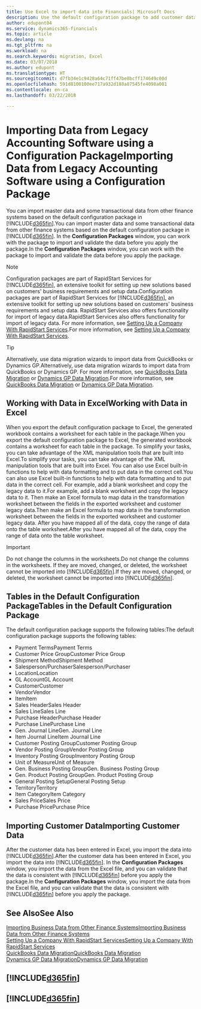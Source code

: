 ```yaml
---
title: Use Excel to import data into Financials| Microsoft Docs
description: Use the default configuration package to add customer data in Excel and import the data back into Finance and Operations, Business edition .
author: edupont04
ms.service: dynamics365-financials
ms.topic: article
ms.devlang: na
ms.tgt_pltfrm: na
ms.workload: na
ms.search.keywords: migration, Excel
ms.date: 03/07/2018
ms.author: edupont
ms.translationtype: HT
ms.sourcegitcommit: d7fb34e1c9428a64c71ff47be8bcff174649c00d
ms.openlocfilehash: 591d8100100ee717a932d188a87545fe4098a001
ms.contentlocale: en-ca
ms.lasthandoff: 03/22/2018

---
```

# <a name="importing-data-from-legacy-accounting-software-using-a-configuration-package"></a><span data-ttu-id="e23f1-103">Importing Data from Legacy Accounting Software using a Configuration Package</span><span class="sxs-lookup"><span data-stu-id="e23f1-103">Importing Data from Legacy Accounting Software using a Configuration Package</span></span>
<span data-ttu-id="e23f1-104">You can import master data and some transactional data from other finance systems based on the default configuration package in [!INCLUDE[d365fin](includes/d365fin_md.md)].</span><span class="sxs-lookup"><span data-stu-id="e23f1-104">You can import master data and some transactional data from other finance systems based on the default configuration package in [!INCLUDE[d365fin](includes/d365fin_md.md)].</span></span> <span data-ttu-id="e23f1-105">In the **Configuration Packages** window, you can work with the package to import and validate the data before you apply the package.</span><span class="sxs-lookup"><span data-stu-id="e23f1-105">In the **Configuration Packages** window, you can work with the package to import and validate the data before you apply the package.</span></span>  

> [!NOTE]  
> <span data-ttu-id="e23f1-106">Configuration packages are part of RapidStart Services for [!INCLUDE[d365fin](includes/d365fin_md.md)], an extensive toolkit for setting up new solutions based on customers' business requirements and setup data.</span><span class="sxs-lookup"><span data-stu-id="e23f1-106">Configuration packages are part of RapidStart Services for [!INCLUDE[d365fin](includes/d365fin_md.md)], an extensive toolkit for setting up new solutions based on customers' business requirements and setup data.</span></span> <span data-ttu-id="e23f1-107">RapidStart Services also offers functionality for import of legacy data.</span><span class="sxs-lookup"><span data-stu-id="e23f1-107">RapidStart Services also offers functionality for import of legacy data.</span></span> <span data-ttu-id="e23f1-108">For more information, see [Setting Up a Company With RapidStart Services](admin-set-up-a-company-with-rapidstart.md).</span><span class="sxs-lookup"><span data-stu-id="e23f1-108">For more information, see [Setting Up a Company With RapidStart Services](admin-set-up-a-company-with-rapidstart.md).</span></span>

> [!TIP]  
>   <span data-ttu-id="e23f1-109">Alternatively, use data migration wizards to import data from QuickBooks or Dynamics GP.</span><span class="sxs-lookup"><span data-stu-id="e23f1-109">Alternatively, use data migration wizards to import data from QuickBooks or Dynamics GP.</span></span> <span data-ttu-id="e23f1-110">For more information, see [QuickBooks Data Migration](ui-extensions-quickbooks-data-migration.md) or [Dynamics GP Data Migration](ui-extensions-dynamicsgp-data-migration.md).</span><span class="sxs-lookup"><span data-stu-id="e23f1-110">For more information, see [QuickBooks Data Migration](ui-extensions-quickbooks-data-migration.md) or [Dynamics GP Data Migration](ui-extensions-dynamicsgp-data-migration.md).</span></span>  

## <a name="working-with-data-in-excel"></a><span data-ttu-id="e23f1-111">Working with Data in Excel</span><span class="sxs-lookup"><span data-stu-id="e23f1-111">Working with Data in Excel</span></span>
<span data-ttu-id="e23f1-112">When you export the default configuration package to Excel, the generated workbook contains a worksheet for each table in the package.</span><span class="sxs-lookup"><span data-stu-id="e23f1-112">When you export the default configuration package to Excel, the generated workbook contains a worksheet for each table in the package.</span></span> <span data-ttu-id="e23f1-113">To simplify your tasks, you can take advantage of the XML manipulation tools that are built into Excel.</span><span class="sxs-lookup"><span data-stu-id="e23f1-113">To simplify your tasks, you can take advantage of the XML manipulation tools that are built into Excel.</span></span> <span data-ttu-id="e23f1-114">You can also use Excel built-in functions to help with data formatting and to put data in the correct cell.</span><span class="sxs-lookup"><span data-stu-id="e23f1-114">You can also use Excel built-in functions to help with data formatting and to put data in the correct cell.</span></span> <span data-ttu-id="e23f1-115">For example, add a blank worksheet and copy the legacy data to it.</span><span class="sxs-lookup"><span data-stu-id="e23f1-115">For example, add a blank worksheet and copy the legacy data to it.</span></span> <span data-ttu-id="e23f1-116">Then make an Excel formula to map data in the transformation worksheet between the fields in the exported worksheet and customer legacy data.</span><span class="sxs-lookup"><span data-stu-id="e23f1-116">Then make an Excel formula to map data in the transformation worksheet between the fields in the exported worksheet and customer legacy data.</span></span> <span data-ttu-id="e23f1-117">After you have mapped all of the data, copy the range of data onto the table worksheet.</span><span class="sxs-lookup"><span data-stu-id="e23f1-117">After you have mapped all of the data, copy the range of data onto the table worksheet.</span></span>  

> [!IMPORTANT]  
>  <span data-ttu-id="e23f1-118">Do not change the columns in the worksheets.</span><span class="sxs-lookup"><span data-stu-id="e23f1-118">Do not change the columns in the worksheets.</span></span> <span data-ttu-id="e23f1-119">If they are moved, changed, or deleted, the worksheet cannot be imported into [!INCLUDE[d365fin](includes/d365fin_md.md)].</span><span class="sxs-lookup"><span data-stu-id="e23f1-119">If they are moved, changed, or deleted, the worksheet cannot be imported into [!INCLUDE[d365fin](includes/d365fin_md.md)].</span></span>

## <a name="tables-in-the-default-configuration-package"></a><span data-ttu-id="e23f1-120">Tables in the Default Configuration Package</span><span class="sxs-lookup"><span data-stu-id="e23f1-120">Tables in the Default Configuration Package</span></span>
<span data-ttu-id="e23f1-121">The default configuration package supports the following tables:</span><span class="sxs-lookup"><span data-stu-id="e23f1-121">The default configuration package supports the following tables:</span></span>

-   <span data-ttu-id="e23f1-122">Payment Terms</span><span class="sxs-lookup"><span data-stu-id="e23f1-122">Payment Terms</span></span>
-   <span data-ttu-id="e23f1-123">Customer Price Group</span><span class="sxs-lookup"><span data-stu-id="e23f1-123">Customer Price Group</span></span>
-   <span data-ttu-id="e23f1-124">Shipment Method</span><span class="sxs-lookup"><span data-stu-id="e23f1-124">Shipment Method</span></span>
-   <span data-ttu-id="e23f1-125">Salesperson/Purchaser</span><span class="sxs-lookup"><span data-stu-id="e23f1-125">Salesperson/Purchaser</span></span>
-   <span data-ttu-id="e23f1-126">Location</span><span class="sxs-lookup"><span data-stu-id="e23f1-126">Location</span></span>
-   <span data-ttu-id="e23f1-127">GL Account</span><span class="sxs-lookup"><span data-stu-id="e23f1-127">GL Account</span></span>
-   <span data-ttu-id="e23f1-128">Customer</span><span class="sxs-lookup"><span data-stu-id="e23f1-128">Customer</span></span>
-   <span data-ttu-id="e23f1-129">Vendor</span><span class="sxs-lookup"><span data-stu-id="e23f1-129">Vendor</span></span>
-   <span data-ttu-id="e23f1-130">Item</span><span class="sxs-lookup"><span data-stu-id="e23f1-130">Item</span></span>
-   <span data-ttu-id="e23f1-131">Sales Header</span><span class="sxs-lookup"><span data-stu-id="e23f1-131">Sales Header</span></span>
-   <span data-ttu-id="e23f1-132">Sales Line</span><span class="sxs-lookup"><span data-stu-id="e23f1-132">Sales Line</span></span>
-   <span data-ttu-id="e23f1-133">Purchase Header</span><span class="sxs-lookup"><span data-stu-id="e23f1-133">Purchase Header</span></span>
-   <span data-ttu-id="e23f1-134">Purchase Line</span><span class="sxs-lookup"><span data-stu-id="e23f1-134">Purchase Line</span></span>
-   <span data-ttu-id="e23f1-135">Gen. Journal Line</span><span class="sxs-lookup"><span data-stu-id="e23f1-135">Gen. Journal Line</span></span>
-   <span data-ttu-id="e23f1-136">Item Journal Line</span><span class="sxs-lookup"><span data-stu-id="e23f1-136">Item Journal Line</span></span>
-   <span data-ttu-id="e23f1-137">Customer Posting Group</span><span class="sxs-lookup"><span data-stu-id="e23f1-137">Customer Posting Group</span></span>
-   <span data-ttu-id="e23f1-138">Vendor Posting Group</span><span class="sxs-lookup"><span data-stu-id="e23f1-138">Vendor Posting Group</span></span>
-   <span data-ttu-id="e23f1-139">Inventory Posting Group</span><span class="sxs-lookup"><span data-stu-id="e23f1-139">Inventory Posting Group</span></span>
-   <span data-ttu-id="e23f1-140">Unit of Measure</span><span class="sxs-lookup"><span data-stu-id="e23f1-140">Unit of Measure</span></span>
-   <span data-ttu-id="e23f1-141">Gen. Business Posting Group</span><span class="sxs-lookup"><span data-stu-id="e23f1-141">Gen. Business Posting Group</span></span>
-   <span data-ttu-id="e23f1-142">Gen. Product Posting Group</span><span class="sxs-lookup"><span data-stu-id="e23f1-142">Gen. Product Posting Group</span></span>
-   <span data-ttu-id="e23f1-143">General Posting Setup</span><span class="sxs-lookup"><span data-stu-id="e23f1-143">General Posting Setup</span></span>
-   <span data-ttu-id="e23f1-144">Territory</span><span class="sxs-lookup"><span data-stu-id="e23f1-144">Territory</span></span>
-   <span data-ttu-id="e23f1-145">Item Category</span><span class="sxs-lookup"><span data-stu-id="e23f1-145">Item Category</span></span>
-   <span data-ttu-id="e23f1-146">Sales Price</span><span class="sxs-lookup"><span data-stu-id="e23f1-146">Sales Price</span></span>
-   <span data-ttu-id="e23f1-147">Purchase Price</span><span class="sxs-lookup"><span data-stu-id="e23f1-147">Purchase Price</span></span>

## <a name="importing-customer-data"></a><span data-ttu-id="e23f1-148">Importing Customer Data</span><span class="sxs-lookup"><span data-stu-id="e23f1-148">Importing Customer Data</span></span>
<span data-ttu-id="e23f1-149">After the customer data has been entered in Excel, you import the data into [!INCLUDE[d365fin](includes/d365fin_md.md)].</span><span class="sxs-lookup"><span data-stu-id="e23f1-149">After the customer data has been entered in Excel, you import the data into [!INCLUDE[d365fin](includes/d365fin_md.md)].</span></span> <span data-ttu-id="e23f1-150">In the **Configuration Packages** window, you import the data from the Excel file, and you can validate that the data is consistent with [!INCLUDE[d365fin](includes/d365fin_md.md)] before you apply the package.</span><span class="sxs-lookup"><span data-stu-id="e23f1-150">In the **Configuration Packages** window, you import the data from the Excel file, and you can validate that the data is consistent with [!INCLUDE[d365fin](includes/d365fin_md.md)] before you apply the package.</span></span>

## <a name="see-also"></a><span data-ttu-id="e23f1-151">See Also</span><span class="sxs-lookup"><span data-stu-id="e23f1-151">See Also</span></span>
[<span data-ttu-id="e23f1-152">Importing Business Data from Other Finance Systems</span><span class="sxs-lookup"><span data-stu-id="e23f1-152">Importing Business Data from Other Finance Systems</span></span>](upload-data.md)  
[<span data-ttu-id="e23f1-153">Setting Up a Company With RapidStart Services</span><span class="sxs-lookup"><span data-stu-id="e23f1-153">Setting Up a Company With RapidStart Services</span></span>](admin-set-up-a-company-with-rapidstart.md)  
[<span data-ttu-id="e23f1-154">QuickBooks Data Migration</span><span class="sxs-lookup"><span data-stu-id="e23f1-154">QuickBooks Data Migration</span></span>](ui-extensions-quickbooks-data-migration.md)  
[<span data-ttu-id="e23f1-155">Dynamics GP Data Migration</span><span class="sxs-lookup"><span data-stu-id="e23f1-155">Dynamics GP Data Migration</span></span>](ui-extensions-dynamicsgp-data-migration.md)  

## [!INCLUDE[d365fin](includes/free_trial_md.md)]  
## [!INCLUDE[d365fin](includes/training_link_md.md)]

